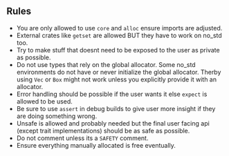 ## Rules
- You are only allowed to use `core` and `alloc` ensure imports are adjusted.
- External crates like `getset` are allowed BUT they have to work on no_std too. 
- Try to make stuff that doesnt need to be exposed to the user as private as possible.
- Do not use types that rely on the global allocator. Some no_std environments do not have or never initialize the global allocator. Therby using `Vec` or `Box` might not work unless you explicitly provide it with an allocator.
- Error handling should be possible if the user wants it else `expect` is allowed to be used.
- Be sure to use `assert` in debug builds to give user more insight if they are doing something wrong.
- Unsafe is allowed and probably needed but the final user facing api (except trait implementations) should be as safe as possible.
- Do not comment unless its a `SAFETY` comment.
- Ensure everything manually allocated is free eventually.